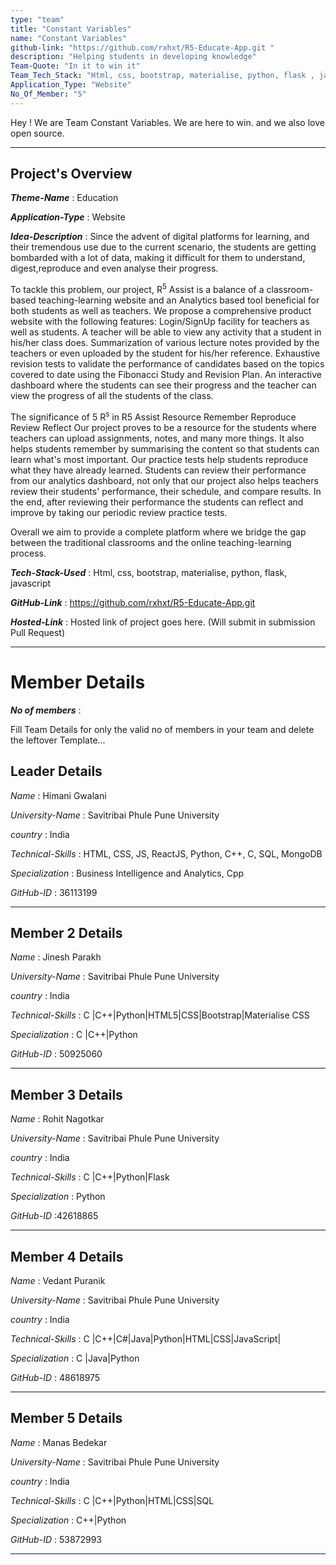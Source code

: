 ```yaml
---
type: "team"                   
title: "Constant Variables"
name: "Constant Variables"
github-link: "https://github.com/rxhxt/R5-Educate-App.git "
description: "Helping students in developing knowledge"
Team-Quote: "In it to win it"
Team_Tech_Stack: "Html, css, bootstrap, materialise, python, flask , javascript"
Application_Type: "Website"
No_Of_Member: "5"
---
```


Hey ! We are Team Constant Variables. We are here to win. and we also love open source.

---

## Project's Overview

_**Theme-Name**_ : Education

_**Application-Type**_ :   Website

_**Idea-Description**_ :   Since the advent of digital platforms for learning, and their tremendous use due to the current scenario, the students are getting bombarded with a lot of data, making it difficult for them to understand, digest,reproduce and even analyse their progress.

 To tackle this problem, our project, R<sup>5</sup> Assist is a balance of a classroom-based teaching-learning website and an Analytics based tool beneficial for both students as well as teachers. We propose a comprehensive product website with the following features:
Login/SignUp facility for teachers as well as students. A teacher will be able to view any activity that a student in his/her class does.
Summarization of various lecture notes provided by the teachers or even uploaded by the student for his/her reference.
Exhaustive revision tests to validate the performance of candidates based on the topics covered to date using the Fibonacci Study and Revision Plan.
An interactive dashboard where the students can see their progress and the teacher can view the progress of all the students of the class.

The significance of 5 R<sup>s</sup> in R5 Assist 
Resource
Remember
Reproduce
Review
Reflect
Our project proves to be a resource for the students where teachers can upload assignments, notes, and many more things.
It also helps students remember by summarising the content so that students can learn what's most important.
Our practice tests help students reproduce what they have already learned.
Students can review their performance from our analytics dashboard, not only that our project also helps teachers review their students' performance, their schedule, and compare results.
In the end, after reviewing their performance the students can reflect and improve by taking our periodic review practice tests.

Overall we aim to provide a complete platform where we bridge the gap between the traditional classrooms and the online teaching-learning process.


_**Tech-Stack-Used**_ :  Html, css, bootstrap, materialise, python, flask, javascript

_**GitHub-Link**_ :  https://github.com/rxhxt/R5-Educate-App.git


_**Hosted-Link**_ :    Hosted link of project goes here. (Will submit in submission Pull Request)

---

# Member Details

_**No of members**_ : 

Fill Team Details for only the valid no of members in your team and delete the leftover Template...

## Leader Details

*Name* : Himani Gwalani

*University-Name* :  Savitribai Phule Pune University

*country* : India
 
*Technical-Skills* : HTML, CSS, JS, ReactJS, Python, C++, C, SQL, MongoDB

*Specialization* : Business Intelligence and Analytics, Cpp

*GitHub-ID* : 36113199

---

## Member 2 Details

*Name* : Jinesh Parakh

*University-Name* : Savitribai Phule Pune University

*country* : India
 
*Technical-Skills* : C |C++|Python|HTML5|CSS|Bootstrap|Materialise CSS

*Specialization* : C |C++|Python

*GitHub-ID* : 50925060

---

## Member 3 Details

*Name* : Rohit Nagotkar

*University-Name* : Savitribai Phule Pune University

*country* : India
 
*Technical-Skills* : C |C++|Python|Flask

*Specialization* : Python

*GitHub-ID* :42618865

---

## Member 4 Details

*Name* : Vedant Puranik

*University-Name* : Savitribai Phule Pune University

*country* : India
 
*Technical-Skills* : C |C++|C#|Java|Python|HTML|CSS|JavaScript|

*Specialization* : C |Java|Python

*GitHub-ID* : 48618975

---

## Member 5 Details

*Name* : Manas Bedekar

*University-Name* : Savitribai Phule Pune University

*country* : India
 
*Technical-Skills* : C |C++|Python|HTML|CSS|SQL

*Specialization* : C++|Python

*GitHub-ID* : 53872993

---



